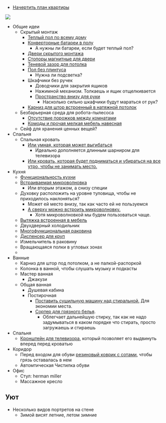 
- [Начертить план квартиры](https://remplanner.ru/planner/)

![](card-pics-large_1000xauto_2996905e51c6a64db5e71431c0548007.png)

- Общие идеи
	- Скрытый монтаж
		- [Теплый пол по всему дому](692ff633083a92147569ba47c.jpg)
		- [Конверторные батареи в полу](55.jpg)
			- А нужны ли батареи, если будет теплый пол?
		- [Двери скрытого монтажа](skrytaya-dver-pod-pokrasku-vnutrennego-otkryvaniya.jpg)
		- [Стопоры магнитные для двери](Hd2e025e3e29048cfbfde146b8fe611a7W.jpg_480x480.jpg.webp)
		- [Теневой зазор для потолка](maxresdefault.jpg)
		- [Пол без плинтуса](b1503c029e1089a75e5b8578b117ced9.png.webp)
			- Нужна ли подсветка?
		- Шкафчики без ручек
			- Доводчики для закрытия ящиков
			- Нажимной механизм. Толкаешь и ящик отщелкивается
			- [Пространство внизу для руки](Pasted%20image%2020231008173416.png)
				- Насколько сильно шкафчики будут мараться от рук?
		- [Карниз для штор встроенный в натяжной потолок](don-karniz-1-1-min.2cda3db99d204da5e2c26e722e63ea04120.jpg)
	- Безбарьерная среда для робота-пылесоса
		- [Отсутствие порожков между комнатами](laminat-bez-porogov.jpg)
		- [Комоды и прочая мелкая мебель навесная](1640215.970.jpg)
	- Сейф для хранения ценных вещей?
- Спальня
	- Спальная кровать
		- [Или умная, которая может выгибаться](orig.webp)
			- Идеально дополняется длинным шарниром для телевизора
		- [Или кровать, которая будет подниматься и убираться на все утро, чтобы не занимать место.](kak-spryatat-krovat-01.jpg)
- Кухня
	- [Функциональность кухни](Функциональность%20кухни.md)
	- [Встраиваемая микроволновка](mikrovolnovka_na_kuhne2023-2%201.jpg)
		- Или вторым этажом, а снизу специи
	- Духовку расположить на уровне туловища, чтобы не приходилось наклоняться?
		- Может ей место внизу, так как часто ей не пользуемся
		- [А сверху можно встроить микроволновку.](gde-razmestit-mikrovolnovku-1.webp)
			- Хотя микроволновкой мы будем пользоваться чаще.
	- [Вытяжка встроенная в мебель](Pasted%20image%2020231008174024.png)
	- Двухдверный холодильник
	- [Многофункциональная раковина](S6d1773a36e954bf1b0458135ecbb9f9eA.jpg.webp)
	- [Диспенсер для круп](6706110398.jpg)
	- Измельчитель в раковину
	- Вращающаяся полки в угловых зонах
	- 
- Ванные
	- Карниз для штор под потолком, а не палкой-распоркой
	- Колонка в ванной, чтобы слушать музыку и подкасты
	- Мастер ванная
		- Джакузи
	- Общая ванная
		- Душевая кабина
		- Постирочная
			- [Поставить сушильную машину над стиральной.](Pasted%20image%2020231008171332.png) Для экономии места.
			- [Сортер для грязного белья](Pasted%20image%2020231008171248.png).
				- Облегчает дальнейшую стирку, так как не надо задумываться в каком порядке что стирать, просто загружаешь и стираешь
- Спальня
	- [Кронштейн для телевизора](Kromax20ATLANTIS-70.jpg), который позволяет его выдвинуть вперед перед кроватью
- Коридор
	- Перед входом для обуви [резиновый коврик с сотами](orig-2.webp), чтобы грязь оставалась в нем
	- Автомтическая Чистилка обуви
- Офис
	- Стул: herman miller
	- Массажное кресло
## Уют
- Несколько видов портретов на стене
	- Зимой висят летние, летом зимние
